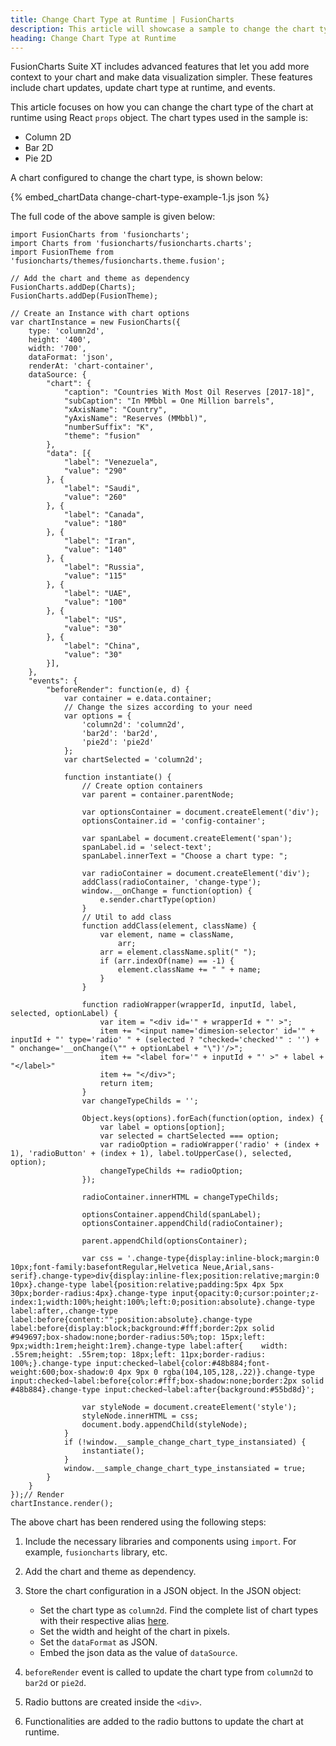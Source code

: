 ```yaml
---
title: Change Chart Type at Runtime | FusionCharts
description: This article will showcase a sample to change the chart type at runtime.
heading: Change Chart Type at Runtime
---
```


FusionCharts Suite XT includes advanced features that let you add more context to your chart and make data visualization simpler. These features include chart updates, update chart type at runtime, and events.

This article focuses on how you can change the chart type of the chart at runtime using React `props` object. The chart types used in the sample is:

* Column 2D
* Bar 2D
* Pie 2D

A chart configured to change the chart type, is shown below:

{% embed_chartData change-chart-type-example-1.js json %}

The full code of the above sample is given below:

```
import FusionCharts from 'fusioncharts';
import Charts from 'fusioncharts/fusioncharts.charts';
import FusionTheme from 'fusioncharts/themes/fusioncharts.theme.fusion';

// Add the chart and theme as dependency
FusionCharts.addDep(Charts);
FusionCharts.addDep(FusionTheme);

// Create an Instance with chart options
var chartInstance = new FusionCharts({
    type: 'column2d',
    height: '400',
    width: '700',
    dataFormat: 'json',
    renderAt: 'chart-container',
    dataSource: {
        "chart": {
            "caption": "Countries With Most Oil Reserves [2017-18]",
            "subCaption": "In MMbbl = One Million barrels",
            "xAxisName": "Country",
            "yAxisName": "Reserves (MMbbl)",
            "numberSuffix": "K",
            "theme": "fusion"
        },
        "data": [{
            "label": "Venezuela",
            "value": "290"
        }, {
            "label": "Saudi",
            "value": "260"
        }, {
            "label": "Canada",
            "value": "180"
        }, {
            "label": "Iran",
            "value": "140"
        }, {
            "label": "Russia",
            "value": "115"
        }, {
            "label": "UAE",
            "value": "100"
        }, {
            "label": "US",
            "value": "30"
        }, {
            "label": "China",
            "value": "30"
        }],
    },
    "events": {
        "beforeRender": function(e, d) {
            var container = e.data.container;
            // Change the sizes according to your need
            var options = {
                'column2d': 'column2d',
                'bar2d': 'bar2d',
                'pie2d': 'pie2d'
            };
            var chartSelected = 'column2d';

            function instantiate() {
                // Create option containers
                var parent = container.parentNode;

                var optionsContainer = document.createElement('div');
                optionsContainer.id = 'config-container';

                var spanLabel = document.createElement('span');
                spanLabel.id = 'select-text';
                spanLabel.innerText = "Choose a chart type: ";

                var radioContainer = document.createElement('div');
                addClass(radioContainer, 'change-type');
                window.__onChange = function(option) {
                    e.sender.chartType(option)
                }
                // Util to add class
                function addClass(element, className) {
                    var element, name = className,
                        arr;
                    arr = element.className.split(" ");
                    if (arr.indexOf(name) == -1) {
                        element.className += " " + name;
                    }
                }

                function radioWrapper(wrapperId, inputId, label, selected, optionLabel) {
                    var item = "<div id='" + wrapperId + "' >";
                    item += "<input name='dimesion-selector' id='" + inputId + "' type='radio' " + (selected ? "checked='checked'" : '') + " onchange='__onChange(\"" + optionLabel + "\")'/>";
                    item += "<label for='" + inputId + "' >" + label + "</label>"
                    item += "</div>";
                    return item;
                }
                var changeTypeChilds = '';

                Object.keys(options).forEach(function(option, index) {
                    var label = options[option];
                    var selected = chartSelected === option;
                    var radioOption = radioWrapper('radio' + (index + 1), 'radioButton' + (index + 1), label.toUpperCase(), selected, option);
                    changeTypeChilds += radioOption;
                });

                radioContainer.innerHTML = changeTypeChilds;

                optionsContainer.appendChild(spanLabel);
                optionsContainer.appendChild(radioContainer);

                parent.appendChild(optionsContainer);

                var css = '.change-type{display:inline-block;margin:0 10px;font-family:basefontRegular,Helvetica Neue,Arial,sans-serif}.change-type>div{display:inline-flex;position:relative;margin:0 10px}.change-type label{position:relative;padding:5px 4px 5px 30px;border-radius:4px}.change-type input{opacity:0;cursor:pointer;z-index:1;width:100%;height:100%;left:0;position:absolute}.change-type label:after,.change-type label:before{content:"";position:absolute}.change-type label:before{display:block;background:#fff;border:2px solid #949697;box-shadow:none;border-radius:50%;top: 15px;left: 9px;width:1rem;height:1rem}.change-type label:after{    width: .55rem;height: .55rem;top: 18px;left: 11px;border-radius: 100%;}.change-type input:checked~label{color:#48b884;font-weight:600;box-shadow:0 4px 9px 0 rgba(104,105,128,.22)}.change-type input:checked~label:before{color:#fff;box-shadow:none;border:2px solid #48b884}.change-type input:checked~label:after{background:#55bd8d}';

                var styleNode = document.createElement('style');
                styleNode.innerHTML = css;
                document.body.appendChild(styleNode);
            }
            if (!window.__sample_change_chart_type_instansiated) {
                instantiate();
            }
            window.__sample_change_chart_type_instansiated = true;
        }
    }
});// Render
chartInstance.render();
```

The above chart has been rendered using the following steps:

1. Include the necessary libraries and components using `import`. For example, `fusioncharts` library, etc.

2. Add the chart and theme as dependency. 

3. Store the chart configuration in a JSON object. In the JSON object:
    * Set the chart type as `column2d`. Find the complete list of chart types with their respective alias [here](https://www.fusioncharts.com/dev/chart-guide/list-of-charts).
    * Set the width and height of the chart in pixels. 
    * Set the `dataFormat` as JSON.
    * Embed the json data as the value of `dataSource`.

4. `beforeRender` event is called to update the chart type from `column2d` to `bar2d` or `pie2d`.
	
5. Radio buttons are created inside the `<div>`.

6. Functionalities are added to the radio buttons to update the chart at runtime.